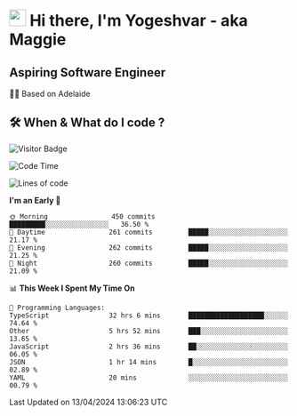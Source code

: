 <h1><img src="https://emojis.slackmojis.com/emojis/images/1531849430/4246/blob-sunglasses.gif?1531849430" width="30"/> Hi there, I'm Yogeshvar - aka Maggie</h1>

## Aspiring Software Engineer
🏂🏻  Based on Adelaide 

## 🛠 When & What do I code ?  

![Visitor Badge](https://visitor-badge.feriirawann.repl.co?username=yogeshvar&repo=yogeshvar&label=Visitors&style=plastic&color=%23457BFF&contentType=svg)

<!--START_SECTION:waka-->
![Code Time](http://img.shields.io/badge/Code%20Time-2%2C868%20hrs%2051%20mins-blue)

![Lines of code](https://img.shields.io/badge/From%20Hello%20World%20I%27ve%20Written-4.2%20million%20lines%20of%20code-blue)

**I'm an Early 🐤** 

```text
🌞 Morning                450 commits         █████████░░░░░░░░░░░░░░░░   36.50 % 
🌆 Daytime                261 commits         █████░░░░░░░░░░░░░░░░░░░░   21.17 % 
🌃 Evening                262 commits         █████░░░░░░░░░░░░░░░░░░░░   21.25 % 
🌙 Night                  260 commits         █████░░░░░░░░░░░░░░░░░░░░   21.09 % 
```


📊 **This Week I Spent My Time On** 

```text
💬 Programming Languages: 
TypeScript               32 hrs 6 mins       ███████████████████░░░░░░   74.64 % 
Other                    5 hrs 52 mins       ███░░░░░░░░░░░░░░░░░░░░░░   13.65 % 
JavaScript               2 hrs 36 mins       ██░░░░░░░░░░░░░░░░░░░░░░░   06.05 % 
JSON                     1 hr 14 mins        █░░░░░░░░░░░░░░░░░░░░░░░░   02.89 % 
YAML                     20 mins             ░░░░░░░░░░░░░░░░░░░░░░░░░   00.79 % 
```


 Last Updated on 13/04/2024 13:06:23 UTC
<!--END_SECTION:waka-->
